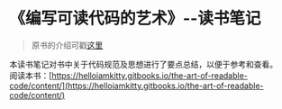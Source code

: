 
# 《编写可读代码的艺术》--读书笔记
> 原书的介绍可戳[这里](https://book.douban.com/subject/10797189/)

本读书笔记对书中关于代码规范及思想进行了要点总结，以便于参考和查看。<br/>
阅读本书：[https://helloiamkitty.gitbooks.io/the-art-of-readable-code/content/](https://helloiamkitty.gitbooks.io/the-art-of-readable-code/content/)<br/>
